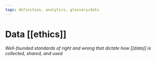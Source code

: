 ```yaml
---
tags: definition, analytics, glossary/data
---
```

#  Data [[ethics]]
*Well-founded standards of right and wrong that dictate how [[data]] is collected, shared, and used*